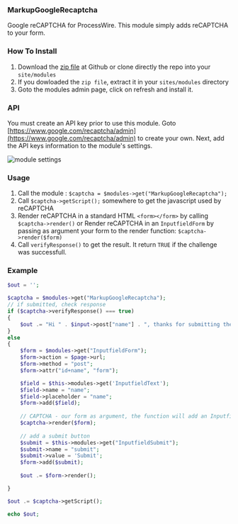 ### MarkupGoogleRecaptcha
Google reCAPTCHA for ProcessWire.
This module simply adds reCAPTCHA to your form.

### How To Install
1. Download the [zip file](https://github.com/flydev-fr/MarkupGoogleRecaptcha/archive/master.zip) at Github or clone directly the repo into your `site/modules`
2. If you dowloaded the `zip file`, extract it in your `sites/modules` directory
3. Goto the modules admin page, click on refresh and install it.

### API
You must create an API key prior to use this module. Goto [https://www.google.com/recaptcha/admin](https://www.google.com/recaptcha/admin) to create your own. Next, add the API keys information to the module's settings.

![module settings](http://i.imgur.com/wVeEvTn.png)

### Usage
1. Call the module : `$captcha = $modules->get("MarkupGoogleRecaptcha");`
2. Call `$captcha->getScript();` somewhere to get the javascript used by reCAPTCHA
3. Render reCAPTCHA in a standard HTML `<form></form>` by calling `$captcha->render()`
or
Render reCAPTCHA in an `InputfieldForm` by passing as argument your form to the render function: `$captcha->render($form)`
4. Call `verifyResponse()` to get the result. It return `TRUE` if the challenge was successfull.

### Example
```php
$out = '';

$captcha = $modules->get("MarkupGoogleRecaptcha");
// if submitted, check response
if ($captcha->verifyResponse() === true)
{
	$out .= "Hi " . $input->post["name"] . ", thanks for submitting the form!";
} 
else 
{
	$form = $modules->get("InputfieldForm");
	$form->action = $page->url;
	$form->method = "post";
	$form->attr("id+name", "form");

	$field = $this->modules->get('InputfieldText');
	$field->name = "name";
	$field->placeholder = "name";
	$form->add($field);
	
	// CAPTCHA - our form as argument, the function will add an InputfieldMarkup to our form
	$captcha->render($form);
	
	// add a submit button
	$submit = $this->modules->get("InputfieldSubmit");
	$submit->name = "submit";
	$submit->value = 'Submit';
	$form->add($submit);
	
	$out .= $form->render();

}

$out .= $captcha->getScript();

echo $out;
```

